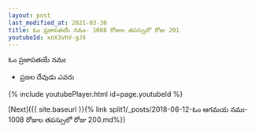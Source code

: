 ```yaml
---
layout: post
last_modified_at: 2021-03-30
title: ఓం ప్రజాపతయే నమః- 1008 రోజుల తపస్సులో రోజు 201
youtubeId: xnX3vhV-gJ4
---
```

 
 
 ఓం ప్రజాపతయే నమః  
 
 -  ప్రజల దేవుడు ఎవరు 
 
  
 
  
 
 
 
 
 
 


{% include youtubePlayer.html id=page.youtubeId %}
 
[Next]({{ site.baseurl }}{% link  split1/_posts/2018-06-12-ఓం ఆగమయ నమః- 1008 రోజుల తపస్సులో రోజు 200.md%})
 

